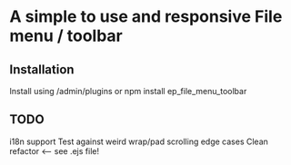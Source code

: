 # A simple to use and responsive File menu / toolbar

## Installation
Install using /admin/plugins or npm install ep_file_menu_toolbar

## TODO
i18n support
Test against weird wrap/pad scrolling edge cases
Clean refactor <-- see .ejs file!
